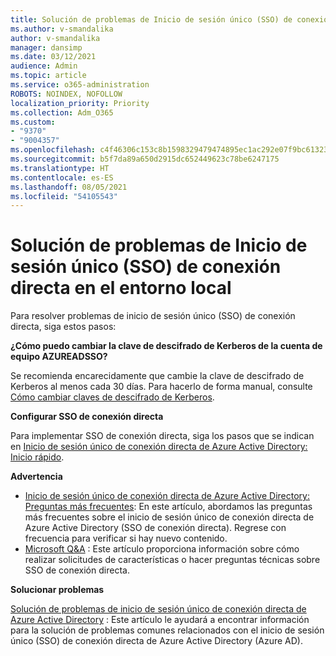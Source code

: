 ```yaml
---
title: Solución de problemas de Inicio de sesión único (SSO) de conexión directa en el entorno local
ms.author: v-smandalika
author: v-smandalika
manager: dansimp
ms.date: 03/12/2021
audience: Admin
ms.topic: article
ms.service: o365-administration
ROBOTS: NOINDEX, NOFOLLOW
localization_priority: Priority
ms.collection: Adm_O365
ms.custom:
- "9370"
- "9004357"
ms.openlocfilehash: c4f46306c153c8b1598329479474895ec1ac292e07f9bc61323a90d708f34885
ms.sourcegitcommit: b5f7da89a650d2915dc652449623c78be6247175
ms.translationtype: HT
ms.contentlocale: es-ES
ms.lasthandoff: 08/05/2021
ms.locfileid: "54105543"
---
```

# <a name="troubleshoot-seamless-single-sign-on-sso-for-on-premises"></a>Solución de problemas de Inicio de sesión único (SSO) de conexión directa en el entorno local

Para resolver problemas de inicio de sesión único (SSO) de conexión directa, siga estos pasos:

**¿Cómo puedo cambiar la clave de descifrado de Kerberos de la cuenta de equipo AZUREADSSO?**

Se recomienda encarecidamente que cambie la clave de descifrado de Kerberos al menos cada 30 días. Para hacerlo de forma manual, consulte [Cómo cambiar claves de descifrado de Kerberos](https://docs.microsoft.com/azure/active-directory/hybrid/how-to-connect-sso-faq#).

**Configurar SSO de conexión directa**

Para implementar SSO de conexión directa, siga los pasos que se indican en [Inicio de sesión único de conexión directa de Azure Active Directory: Inicio rápido](https://docs.microsoft.com/azure/active-directory/hybrid/how-to-connect-sso-quick-start#step-5-roll-over-keys).

**Advertencia**

- [Inicio de sesión único de conexión directa de Azure Active Directory: Preguntas más frecuentes](https://docs.microsoft.com/azure/active-directory/hybrid/how-to-connect-sso-faq): En este artículo, abordamos las preguntas más frecuentes sobre el inicio de sesión único de conexión directa de Azure Active Directory (SSO de conexión directa). Regrese con frecuencia para verificar si hay nuevo contenido.
- [Microsoft Q&A](https://docs.microsoft.com/answers/topics/azure-ad-single-sign-on.html) : Este artículo proporciona información sobre cómo realizar solicitudes de características o hacer preguntas técnicas sobre SSO de conexión directa.

**Solucionar problemas**

[Solución de problemas de inicio de sesión único de conexión directa de Azure Active Directory](https://docs.microsoft.com/azure/active-directory/hybrid/tshoot-connect-sso) : Este artículo le ayudará a encontrar información para la solución de problemas comunes relacionados con el inicio de sesión único (SSO) de conexión directa de Azure Active Directory (Azure AD).








